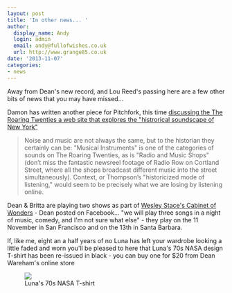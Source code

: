 ```yaml
---
layout: post
title: 'In other news... '
author:
  display_name: Andy
  login: admin
  email: andy@fullofwishes.co.uk
  url: http://www.grange85.co.uk
date: '2013-11-07'
categories:
- news
---
```

<p>Away from Dean's new record, and Lou Reed's passing here are a few other bits of news that you may have missed...</p>
<p>Damon has written another piece for Pitchfork, this time <a href="http://pitchfork.com/thepitch/126-the-roaring-twenties/">discussing the The Roaring Twenties a web site that explores the "histrorical soundscape of New York"</a></p>
<blockquote><p>Noise and music are not always the same, but to the historian they certainly can be: "Musical Instruments" is one of the categories of sounds on The Roaring Twenties, as is "Radio and Music Shops" (don’t miss the fantastic newsreel footage of Radio Row on Cortland Street, where all the shops broadcast different music into the street simultaneously). Context, or Thompson’s "historicized mode of listening," would seem to be precisely what we are losing by listening online.</p></blockquote>
<p>Dean & Britta are playing two shows as part of <a href="http://thecabinetofwonders.com/">Wesley Stace's Cabinet of Wonders</a> - Dean posted on Facebook... "we will play three songs in a night of music, comedy, and I'm not sure what else" - they play on the 11 November in San Francisco and on the 13th in Santa Barbara.</p>
<p>If, like me, eight an a half years of no Luna has left your wardrobe looking a little faded and worn you'll be pleased to here that Luna's 70s NASA design T-shirt has been re-issued in black - you can buy one for $20 from Dean Wareham's online store<br />
<figure class="caption aligncenter"><img src="https://media.fullofwishes.co.uk/02-luna/pictures/luna_t.jpeg" class /><figcaption class="caption-text"> Luna's 70s NASA T-shirt</figcaption></figure>
